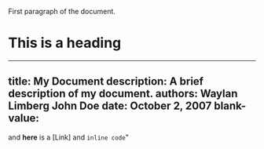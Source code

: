 First paragraph of the document.

# This is a heading
---
title: My Document
description: A brief description of my document.
authors: Waylan Limberg
         John Doe
date: October 2, 2007
blank-value:
---

and **here** is a [Link] and `inline code`"
